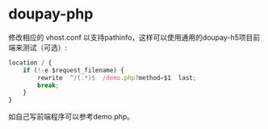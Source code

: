 # doupay-php

修改相应的 vhost.conf 以支持pathinfo，这样可以使用通用的doupay-h5项目前端来测试（可选）:
```javascript
location / {
    if (!-e $request_filename) {
        rewrite  ^/(.*)$  /demo.php?method=$1  last;
        break;
    }
}
```
如自己写前端程序可以参考demo.php。
